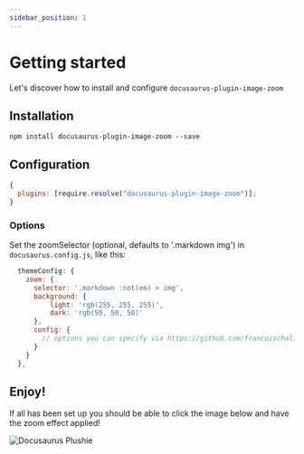 ```yaml
---
sidebar_position: 1
---
```


# Getting started

Let's discover how to install and configure `docusaurus-plugin-image-zoom`

## Installation

```shell
npm install docusaurus-plugin-image-zoom --save
```

## Configuration

```js title=docusaurus.config.js
{
  plugins: [require.resolve("docusaurus-plugin-image-zoom")];
}
```

### Options

Set the zoomSelector (optional, defaults to '.markdown img') in `docusaurus.config.js`, like this:

```js
  themeConfig: {
    zoom: {
      selector: '.markdown :not(em) > img',
      background: {
          light: 'rgb(255, 255, 255)',
          dark: 'rgb(50, 50, 50)'
      },
      config: {
        // options you can specify via https://github.com/francoischalifour/medium-zoom#usage
      }
    }
  },
```

## Enjoy!

If all has been set up you should be able to click the image below and have the zoom effect applied!

![Docusaurus Plushie](../blog/2021-08-26-welcome/docusaurus-plushie-banner.jpeg)
